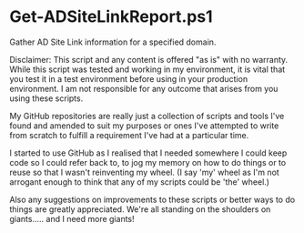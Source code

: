 # Get-ADSiteLinkReport.ps1

Gather AD Site Link information for a specified domain.

Disclaimer: This script and any content is offered "as is" with no warranty.  While this script was tested and working in my environment, it is vital that you test it in a test environment before using in your production environment.  I am not responsible for any outcome that arises from you using these scripts.

My GitHub repositories are really just a collection of scripts and tools I've found and amended to suit my purposes or ones I've attempted to write from scratch to fulfill a requirement I've had at a particular time.

I started to use GitHub as I realised that I needed somewhere I could keep code so I could refer back to, to jog my memory on how to do things or to reuse so that I wasn't reinventing my wheel. (I say 'my' wheel as I'm not arrogant enough to think that any of my scripts could be 'the' wheel.)  

Also any suggestions on improvements to these scripts or better ways to do things are greatly appreciated. We're all standing on the shoulders on giants..... and I need more giants!
